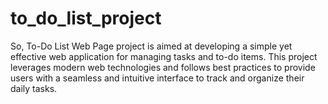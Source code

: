 # to_do_list_project
So, To-Do List Web Page project is aimed at developing a simple yet effective web application for managing tasks and to-do items. This project leverages modern web technologies and follows best practices to provide users with a seamless and intuitive interface to track and organize their daily tasks.
